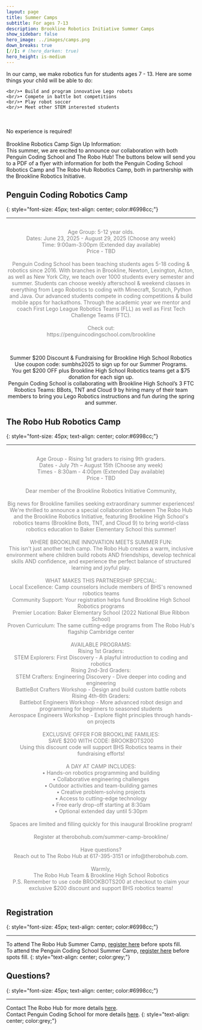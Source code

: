 ```yaml
---
layout: page
title: Summer Camps 
subtitle: For ages 7-13
description: Brookline Robotics Initiative Summer Camps
show_sidebar: false
hero_image: ../images/camps.png
down_breaks: true
[//]: # (hero_darken: true)
hero_height: is-medium
---
```


<div class="centered">
    <p style="color:grey;">


In our camp, we make robotics fun for students ages 7 - 13. Here are some things your child will be able to do:

    <br/>• Build and program innovative Lego robots
    <br/>• Compete in battle bot competitions
    <br/>• Play robot soccer
    <br/>• Meet other STEM interested students

<br/>
<br/>No experience is required!
<br/>
<br/>Brookline Robotics Camp Sign Up Information:
<br/>This summer, we are excited to announce our collaboration with both Penguin Coding School and The Robo Hub! The buttons below will send you to a PDF of a flyer with information for both the Penguin Coding School Robotics Camp and The Robo Hub Robotics Camp, both in partnership with the Brookline Robotics Initiative.
</p>
</div>

[//]: # (<div class="centered">)

[//]: # (    <p style="text-decoration: bold; font-size: 1.25em; color:black;">)

[//]: # (        2025 Summer Camp sign-ups will open in the Spring!)

[//]: # (    </p>)

[//]: # (</div>)


## Penguin Coding Robotics Camp
{: style="font-size: 45px; text-align: center; color:#6998cc;"}
***
<div style="text-align: center;">
    <p style="color:grey; display: inline-block; text-align: center;">
            Age Group: 5-12 year olds.
            <br>
            Dates: June 23, 2025 - August 29, 2025 (Choose any week)
            <br>
            Time: 9:00am-3:00pm (Extended day available)
            <br>
            Price - TBD
            <br><br>
            Penguin Coding School has been teaching students ages 5-18 coding & robotics since 2016. 
With branches in Brookline, Newton, Lexington, Acton, as well as New York City, we teach over 1000 students every semester and summer.
Students can choose weekly afterschool & weekend classes in everything from Lego Robotics to coding with Minecraft, Scratch, Python and Java. 
Our advanced students compete in coding competitions & build mobile apps for hackathons.
Through the academic year we mentor and coach First Lego League Robotics Teams (FLL) as well as First Tech Challenge Teams (FTC). 
<br/>
<br/>Check out:
<br/>https://penguincodingschool.com/brookline

<br/>Summer $200 Discount & Fundraising for Brookline High School Robotics
<br/>Use coupon code: sumbhs2025 to sign up for our Summer Programs.
<br/>You get $200 OFF plus Brookline High School Robotics teams get a $75 donation for each sign up.
<br/>Penguin Coding School is collaborating with Brookline High School’s 3 FTC Robotics Teams: BBots, TNT and Cloud 9 by hiring many of their team members to bring you Lego Robotics instructions and fun during the spring and summer.
        </p>
</div>

[//]: # (&#40;Includes 15 hours of camp, t-shirt, and snacks&#41;.)

## The Robo Hub Robotics Camp
{: style="font-size: 45px; text-align: center; color:#6998cc;"}
***

<div style="text-align: center;">
            <p style="color:grey; display: inline-block; text-align: center;">
            Age Group - Rising 1st graders to rising 9th graders.
            <br>
            Dates - July 7th – August 15th (Choose any week)
            <br>
            Times - 8:30am - 4:00pm (Extended Day available)
            <br>
            Price - TBD
            <br><br>
            Dear member of the Brookline Robotics Initiative Community,
<br/>
<br/>Big news for Brookline families seeking extraordinary summer experiences!
<br/>We're thrilled to announce a special collaboration between The Robo Hub and the Brookline Robotics Initiative, featuring Brookline High School's robotics teams (Brookline Bots, TNT, and Cloud 9) to bring world-class robotics education to Baker Elementary School this summer!
<br/>
<br/>WHERE BROOKLINE INNOVATION MEETS SUMMER FUN: 
<br/>This isn't just another tech camp. The Robo Hub creates a warm, inclusive environment where children build robots AND friendships, develop technical skills AND confidence, and experience the perfect balance of structured learning and joyful play.
<br/>
<br/>WHAT MAKES THIS PARTNERSHIP SPECIAL:
<br/>Local Excellence: Camp counselors include members of BHS's renowned robotics teams
<br/>Community Support: Your registration helps fund Brookline High School Robotics programs
<br/>Premier Location: Baker Elementary School (2022 National Blue Ribbon School)
<br/>Proven Curriculum: The same cutting-edge programs from The Robo Hub's flagship Cambridge center​​
<br/>
<br/>AVAILABLE PROGRAMS:
<br/>Rising 1st Graders:
<br/>STEM Explorers: First Discovery - A playful introduction to coding and robotics
<br/>Rising 2nd-3rd Graders:
<br/>STEM Crafters: Engineering Discovery - Dive deeper into coding and engineering
<br/>BattleBot Crafters Workshop - Design and build custom battle robots
<br/>Rising 4th-6th Graders:
<br/>Battlebot Engineers Workshop - More advanced robot design and programming for beginners to seasoned students
<br/>Aerospace Engineers Workshop - Explore flight principles through hands-on projects
<br/>
<br/>EXCLUSIVE OFFER FOR BROOKLINE FAMILIES:
<br/>SAVE $200 WITH CODE: BROOKBOTS200
<br/>Using this discount code will support BHS Robotics teams in their fundraising efforts!
<br/>
<br/>A DAY AT CAMP INCLUDES:
<br/>• Hands-on robotics programming and building
<br/>• Collaborative engineering challenges
<br/>• Outdoor activities and team-building games
<br/>• Creative problem-solving projects
<br/>• Access to cutting-edge technology
<br/>• Free early drop-off starting at 8:30am
<br/>• Optional extended day until 5:30pm
<br/>
<br/>Spaces are limited and filling quickly for this inaugural Brookline program!
<br/>
<br/>Register at therobohub.com/summer-camp-brookline/
<br/>
<br/>Have questions? 
<br/>Reach out to The Robo Hub at 617-395-3151 or info@therobohub.com.
<br/>
<br/>Warmly,
<br/>The Robo Hub Team & Brookline High School Robotics
<br/>P.S. Remember to use code BROOKBOTS200 at checkout to claim your exclusive $200 discount and support BHS robotics teams!
        </p>
</div>

[//]: # (&#40;Includes 30 hours of camp, t-shirt, snacks, and lunch on Friday&#41;)

## Registration
{: style="font-size: 45px; text-align: center; color:#6998cc;"}
***

To attend The Robo Hub Summer Camp, [register here](https://therobohub.com/summer-camp-brookline/#summer-camp-grid) before spots fill.
<br/> To attend the Penguin Coding School Summer Camp, [register here](https://penguincodingschool.com/summer-coding-stem-robotics-kids-camp-newton-massachusetts) before spots fill.
{: style="text-align: center; color:grey;"}


## Questions?
{: style="font-size: 45px; text-align: center; color:#6998cc;"}
***

Contact The Robo Hub for more details [here](https://therobohub.com/contact-us/).
<br/>Contact Penguin Coding School for more details [here](https://penguincodingschool.com/contact).
{: style="text-align: center; color:grey;"}
